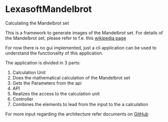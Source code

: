# LexasoftMandelbrot
Calculating the Mandelbrot set

This is a framework to generate images of the Mandelbrot set.
For details of the Mandelbrot set, please refer to f.e. this [wikipedia page](https://en.wikipedia.org/wiki/Mandelbrot_set)

For now there is no gui implemented, just a cli application can be used to understand the functionality of this application.

The application is divided in 3 parts:
1. Calculation Unit 
  1. Does the mathematical calculation of the Mandelbrot set
  2. Gets the Parameters from the api
2. API
  1. Realizes the access to the calculation unit
3. Controller
  1. Combines the elements to lead from the input to the a calculation

For more input regarding the architecture refer documents on [GitHub](https://github.com/nierax/LexasoftMandelbrot/tree/master/documentation)